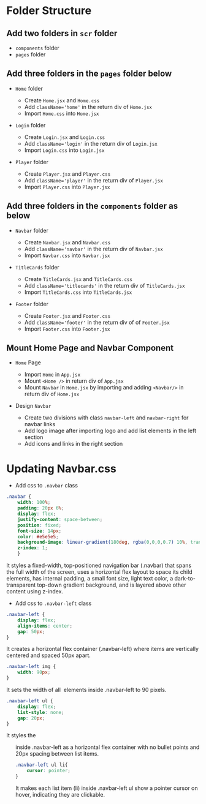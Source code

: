 # Folder Structure
## Add two folders in `scr` folder
* `components` folder
* `pages` folder

## Add three folders in the `pages` folder below
    
* `Home` folder
    * Create `Home.jsx` and `Home.css`
    * Add `className='home'` in the return div of `Home.jsx`
    * Import `Home.css` into `Home.jsx`

* `Login` folder
    * Create `Login.jsx` and `Login.css`
    * Add `className='login'` in the return div of `Login.jsx`
    * Import `Login.css` into `Login.jsx`
    
* `Player` folder
    * Create `Player.jsx` and `Player.css`
    * Add `className='player'` in the return div of `Player.jsx`
    * Import `Player.css` into `Player.jsx`

## Add three folders in the `components` folder as below
    
* `Navbar` folder
    * Create `Navbar.jsx` and `Navbar.css`
    * Add `className='navbar'` in the return div of `Navbar.jsx`
    * Import `Navbar.css` into `Navbar.jsx`

* `TitleCards` folder
    * Create `TitleCards.jsx` and `TitleCards.css`
    * Add `className='titlecards'` in the return div of `TitleCards.jsx`
    * Import `TitleCards.css` into `TitleCards.jsx`

* `Footer` folder
    * Create `Footer.jsx` and `Footer.css`
    * Add `className='footer'` in the return div of of `Footer.jsx`
    * Import `Footer.css` into `Footer.jsx`

## Mount Home Page and Navbar Component

* `Home` Page
    * Import `Home` in `App.jsx`
    * Mount `<Home />` in return div of `App.jsx`
    * Mount `Navbar` in `Home.jsx` by importing and adding `<Navbar/>` in return div of `Home.jsx`

* Design `Navbar`
    * Create two divisions with class `navbar-left` and `navbar-right` for navbar links
    * Add logo image after importing logo and add list elements in the left section
    * Add icons and links in the right section

# Updating Navbar.css

* Add css to `.navbar` class

```css 
.navbar { 
    width: 100%; 
    padding: 20px 6%; 
    display: flex; 
    justify-content: space-between; 
    position: fixed; 
    font-size: 14px; 
    color: #e5e5e5; 
    background-image: linear-gradient(180deg, rgba(0,0,0,0.7) 10%, transparent); 
    z-index: 1; 
    }
```

It styles a fixed-width, top-positioned navigation bar (.navbar) that spans the full width of the screen, uses a horizontal flex layout to space its child elements, has internal padding, a small font size, light text color, a dark-to-transparent top-down gradient background, and is layered above other content using z-index.

* Add css to `.navbar-left` class

```css
.navbar-left {
    display: flex;
    align-items: center;
    gap: 50px;
}
```

It creates a horizontal flex container (.navbar-left) where items are vertically centered and spaced 50px apart.

```css
.navbar-left img {
    width: 90px;
}
```

It sets the width of all <img> elements inside .navbar-left to 90 pixels.

```css
.navbar-left ul {
    display: flex;
    list-style: none;
    gap: 20px;
}
```

It styles the <ul> inside .navbar-left as a horizontal flex container with no bullet points and 20px spacing between list items.

```css
.navbar-left ul li{
    cursor: pointer;
}
```

It makes each list item (li) inside .navbar-left ul show a pointer cursor on hover, indicating they are clickable.


